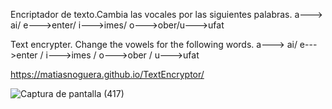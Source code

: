Encriptador de texto.Cambia las vocales por las siguientes palabras. a---> ai/ e--->enter/ i--->imes/ o--->ober/u--->ufat

Text encrypter. Change the vowels for the following words. a---> ai/ e--->enter / i--->imes / o--->ober / 
u--->ufat

https://matiasnoguera.github.io/TextEncryptor/

![Captura de pantalla (417)](https://github.com/user-attachments/assets/54f63c65-1715-4060-a38b-e3c6bf8fdee7)
